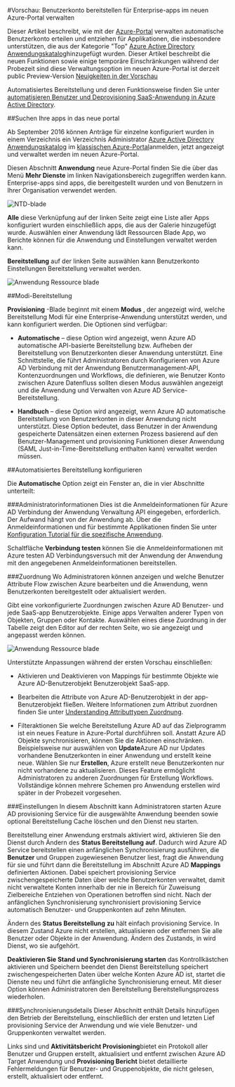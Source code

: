 <properties
    pageTitle="Benutzer-Management für Unternehmen apps in der Vorschau Azure Active Directory-Bereitstellung | Microsoft Azure"
    description="Verwalten Sie benutzerbereitstellung für Enterprise-apps mithilfe von Azure Active Directory-Vorschau"
    services="active-directory"
    documentationCenter=""
    authors="asmalser"
    manager="femila"
    editor=""/>

<tags
    ms.service="active-directory"
    ms.devlang="na"
    ms.topic="article"
    ms.tgt_pltfrm="na"
    ms.workload="identity"
    ms.date="09/12/2016"
    ms.author="asmalser"/>

#<a name="preview-managing-user-account-provisioning-for-enterprise-apps-in-the-new-azure-portal"></a>Vorschau: Benutzerkonto bereitstellen für Enterprise-apps im neuen Azure-Portal verwalten

Dieser Artikel beschreibt, wie mit der [Azure-Portal](https://portal.azure.com) verwalten automatische Benutzerkonto erteilen und entziehen für Applikationen, die insbesondere unterstützen, die aus der Kategorie "Top" [Azure Active Directory Anwendungskatalog](active-directory-appssoaccess-whatis.md#get-started-with-the-azure-ad-application-gallery)hinzugefügt wurden. Dieser Artikel beschreibt die neuen Funktionen sowie einige temporäre Einschränkungen während der Probezeit sind diese Verwaltungsoption im neuen Azure-Portal ist derzeit public Preview-Version [Neuigkeiten in der Vorschau](active-directory-preview-explainer.md)

Automatisiertes Bereitstellung und deren Funktionsweise finden Sie unter [automatisieren Benutzer und Deprovisioning SaaS-Anwendung in Azure Active Directory](active-directory-saas-app-provisioning.md).

##<a name="finding-your-apps-in-the-new-portal"></a>Suchen Ihre apps in das neue portal

Ab September 2016 können Anträge für einzelne konfiguriert wurden in einem Verzeichnis ein Verzeichnis Administrator [Azure Active Directory Anwendungskatalog](active-directory-appssoaccess-whatis.md#get-started-with-the-azure-ad-application-gallery) im [klassischen Azure-Portal](https://manage.windowsazure.com)anmelden, jetzt angezeigt und verwaltet werden im neuen Azure-Portal.

Diesen Abschnitt **Anwendung** neue Azure-Portal finden Sie die über das Menü **Mehr Dienste** im linken Navigationsbereich zugegriffen werden kann. Enterprise-apps sind apps, die bereitgestellt wurden und von Benutzern in Ihrer Organisation verwendet werden.

![NTD-blade][0]

**Alle** diese Verknüpfung auf der linken Seite zeigt eine Liste aller Apps konfiguriert wurden einschließlich apps, die aus der Galerie hinzugefügt wurde. Auswählen einer Anwendung lädt Ressourcen Blade App, wo Berichte können für die Anwendung und Einstellungen verwaltet werden kann.

**Bereitstellung** auf der linken Seite auswählen kann Benutzerkonto Einstellungen Bereitstellung verwaltet werden.

![Anwendung Ressource blade][1]


##<a name="provisioning-modes"></a>Modi-Bereitstellung

**Provisioning** -Blade beginnt mit einem **Modus** , der angezeigt wird, welche Bereitstellung Modi für eine Enterprise-Anwendung unterstützt werden, und kann konfiguriert werden. Die Optionen sind verfügbar:

* **Automatische** – diese Option wird angezeigt, wenn Azure AD automatische API-basierte Bereitstellung bzw. Aufheben der Bereitstellung von Benutzerkonten dieser Anwendung unterstützt. Eine Schnittstelle, die führt Administratoren durch Konfigurieren von Azure AD Verbindung mit der Anwendung Benutzermanagement-API, Kontenzuordnungen und Workflows, die definieren, wie Benutzer Konto zwischen Azure Datenfluss sollten diesen Modus auswählen angezeigt und die Anwendung und Verwalten von Azure AD Service-Bereitstellung.

* **Handbuch** – diese Option wird angezeigt, wenn Azure AD automatische Bereitstellung von Benutzerkonten in dieser Anwendung nicht unterstützt. Diese Option bedeutet, dass Benutzer in der Anwendung gespeicherte Datensätzen einen externen Prozess basierend auf den Benutzer-Management und provisioning Funktionen dieser Anwendung (SAML Just-in-Time-Bereitstellung enthalten kann) verwaltet werden müssen.


##<a name="configuring-automatic-user-account-provisioning"></a>Automatisiertes Bereitstellung konfigurieren

Die **Automatische** Option zeigt ein Fenster an, die in vier Abschnitte unterteilt:

###<a name="admin-credentials"></a>Administratorinformationen
Dies ist die Anmeldeinformationen für Azure AD Verbindung der Anwendung Verwaltung API eingegeben, erforderlich. Der Aufwand hängt von der Anwendung ab. Über die Anmeldeinformationen und für bestimmte Applikationen finden Sie unter [Konfiguration Tutorial für die spezifische Anwendung](active-directory-saas-app-provisioning.md#list-of-apps-that-support-automated-user-provisioning).

Schaltfläche **Verbindung testen** können Sie die Anmeldeinformationen mit Azure testen AD Verbindungsversuch mit der Anwendung der Anwendung mit den angegebenen Anmeldeinformationen bereitstellen.

###<a name="mappings"></a>Zuordnung
Wo Administratoren können anzeigen und welche Benutzer Attribute Flow zwischen Azure bearbeiten und die Anwendung, wenn Benutzerkonten bereitgestellt oder aktualisiert werden.

Gibt eine vorkonfigurierte Zuordnungen zwischen Azure AD Benutzer- und jede SaaS-app Benutzerobjekte. Einige apps Verwalten anderer Typen von Objekten, Gruppen oder Kontakte. Auswählen eines diese Zuordnung in der Tabelle zeigt den Editor auf der rechten Seite, wo sie angezeigt und angepasst werden können.

![Anwendung Ressource blade][2]

Unterstützte Anpassungen während der ersten Vorschau einschließen:

* Aktivieren und Deaktivieren von Mappings für bestimmte Objekte wie Azure AD-Benutzerobjekt Benutzerobjekt SaaS-app.

* Bearbeiten die Attribute von Azure AD-Benutzerobjekt in der app-Benutzerobjekt fließen. Weitere Informationen zum Attribut zuordnen finden Sie unter [Understanding Attributtypen Zuordnung](active-directory-saas-customizing-attribute-mappings.md#understanding-attribute-mapping-types).

* Filteraktionen Sie welche Bereitstellung Azure AD auf das Zielprogramm ist ein neues Feature in Azure-Portal durchführen soll. Anstatt Azure AD Objekte synchronisieren, können Sie die Aktionen einschränken. Beispielsweise nur auswählen von **Update**Azure AD nur Updates vorhandene Benutzerkonten in einer Anwendung und erstellt keine neue. Wählen Sie nur **Erstellen**, Azure erstellt neue Benutzerkonten nur nicht vorhandene zu aktualisieren. Dieses Feature ermöglicht Administratoren zu anderen Zuordnungen für Erstellung Workflows. Vollständige können mehrere Schemen pro Anwendung erstellen wird später in der Probezeit vorgesehen.

###<a name="settings"></a>Einstellungen
In diesem Abschnitt kann Administratoren starten Azure AD provisioning Service für die ausgewählte Anwendung beenden sowie optional Bereitstellung Cache löschen und den Dienst neu starten.

Bereitstellung einer Anwendung erstmals aktiviert wird, aktivieren Sie den Dienst durch Ändern des **Status Bereitstellung** **auf**. Dadurch wird Azure AD Service bereitstellen einen anfänglichen Synchronisierung ausführen, die **Benutzer** und Gruppen zugewiesenen Benutzer liest, fragt die Anwendung für sie und führt dann die Bereitstellung im Abschnitt Azure AD **Mappings** definierten Aktionen. Dabei speichert provisioning Service zwischengespeicherte Daten über welche Benutzerkonten verwaltet, damit nicht verwaltete Konten innerhalb der nie in Bereich für Zuweisung Zielbereiche Entziehen von Operationen betroffen sind nicht. Nach der anfänglichen Synchronisierung synchronisiert provisioning Service automatisch Benutzer- und Gruppenkonten auf zehn Minuten.

Ändern des **Status Bereitstellung** **zu** hält einfach provisioning Service. In diesem Zustand Azure nicht erstellen, aktualisieren oder entfernen Sie alle Benutzer oder Objekte in der Anwendung. Ändern des Zustands, in wird Dienst, wo sie aufgehört.

**Deaktivieren Sie Stand und Synchronisierung starten** das Kontrollkästchen aktivieren und Speichern beendet den Dienst Bereitstellung speichert zwischengespeicherten Daten über welche Konten Azure AD ist, startet die Dienste neu und führt die anfängliche Synchronisierung erneut. Mit dieser Option können Administratoren den Bereitstellung Bereitstellungsprozess wiederholen.

###<a name="synchronization-details"></a>Synchronisierungsdetails
Dieser Abschnitt enthält Details hinzufügen den Betrieb der Bereitstellung, einschließlich der ersten und letzten Lief provisioning Service der Anwendung und wie viele Benutzer- und Gruppenkonten verwaltet werden.

Links sind und **Aktivitätsbericht Provisioning**bietet ein Protokoll aller Benutzer und Gruppen erstellt, aktualisiert und entfernt zwischen Azure AD Target Anwendung und **Provisioning Bericht** bietet detaillierte Fehlermeldungen für Benutzer- und Gruppenobjekte, die nicht gelesen, erstellt, aktualisiert oder entfernt. 

[0]: ./media/active-directory-enterprise-apps-manage-provisioning/enterprise-apps-blade.PNG
[1]: ./media/active-directory-enterprise-apps-manage-provisioning/enterprise-apps-provisioning.PNG
[2]: ./media/active-directory-enterprise-apps-manage-provisioning/enterprise-apps-provisioning-mapping.PNG
